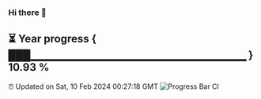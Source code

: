### Hi there 👋
⏳ Year progress { ███▁▁▁▁▁▁▁▁▁▁▁▁▁▁▁▁▁▁▁▁▁▁▁▁▁▁▁ } 10.93 %
---
⏰ Updated on Sat, 10 Feb 2024 00:27:18 GMT
![Progress Bar CI](https://github.com/Moyi321/Moyi321/workflows/Progress%20Bar%20CI/badge.svg)
